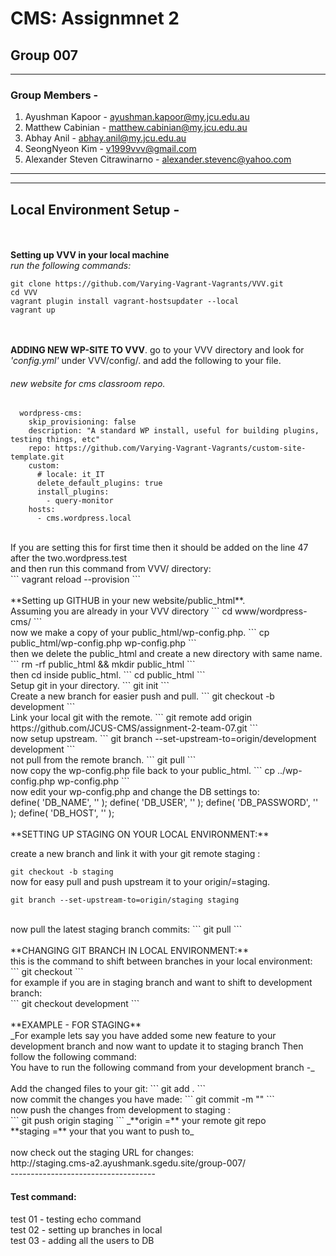 # CMS: Assignmnet 2
## Group 007

------------------------------------
### Group Members -

1. Ayushman Kapoor - ayushman.kapoor@my.jcu.edu.au
2. Matthew Cabinian - matthew.cabinian@my.jcu.edu.au
3. Abhay Anil - abhay.anil@my.jcu.edu.au
4. SeongNyeon Kim - v1999vvv@gmail.com
5. Alexander Steven Citrawinarno - alexander.stevenc@yahoo.com
------------------------------------

------------------------------------
## Local Environment Setup -
<br/><br/>
**Setting up VVV in your local machine**
<br/>
*run the following commands:*
```
git clone https://github.com/Varying-Vagrant-Vagrants/VVV.git
cd VVV
vagrant plugin install vagrant-hostsupdater --local
vagrant up
```
<br/><br/>
**ADDING NEW WP-SITE TO VVV**. 
go to your VVV directory and look for _'config.yml'_ under VVV/config/. 
and add the following to your file. 
<br/>
###### new website for cms classroom repo. <br/>
```
  wordpress-cms:
    skip_provisioning: false
    description: "A standard WP install, useful for building plugins, testing things, etc"
    repo: https://github.com/Varying-Vagrant-Vagrants/custom-site-template.git
    custom:
      # locale: it_IT
      delete_default_plugins: true
      install_plugins:
        - query-monitor
    hosts:
      - cms.wordpress.local
 ```
<br/>
If you are setting this for first time then it should be added on the line 47 after the two.wordpress.test<br/>
and then run this command from VVV/ directory:<br/>
```
vagrant reload --provision
```
<br/><br/>
**Setting up GITHUB in your new website/public_html**. 
<br/>
Assuming you are already in your VVV directory
```
cd www/wordpress-cms/
```
<br/>
now we make a copy of your public_html/wp-config.php. 
```
cp public_html/wp-config.php wp-config.php
```
<br/>
then we delete the public_html and create a new directory with same name. 
```
rm -rf public_html && mkdir public_html
```
<br/>
then cd inside public_html. 
```
cd public_html
```
<br/>
Setup git in your directory. 
```
git init
```
<br/>
Create a new branch for easier push and pull. 
```
git checkout -b development
```
<br/>
Link your local git with the remote. 
```
git remote add origin https://github.com/JCUS-CMS/assignment-2-team-07.git
```
<br/>
now setup upstream. 
```
git branch --set-upstream-to=origin/development development
```
<br/>
not pull from the remote branch. 
```
git pull
```
<br/>
now copy the wp-config.php file back to your public_html. 
```
cp ../wp-config.php wp-config.php
```
<br/>
now edit your wp-config.php and change the DB settings to:  
<br/>
  define( 'DB_NAME', '<YOUR DB_NAME>' );  
  define( 'DB_USER', '<YOUR DB_USERNAME>' );  
  define( 'DB_PASSWORD', '<YOUR DB_PASSWORD>' );  
  define( 'DB_HOST', '<YOUR DB_SERVER IP>' );  
<br/>
  <br/>
**SETTING UP STAGING ON YOUR LOCAL ENVIRONMENT:**

<br/>

create a new branch and link it with your git remote staging <branch>:
  
`git checkout -b staging`
  <br/>
now for easy pull and push upstream it to your origin/<branch>=staging.
  
```
git branch --set-upstream-to=origin/staging staging
```
  <br/>
now pull the latest staging branch commits:  
```
git pull
```
  <br/><br/>
**CHANGING GIT BRANCH IN LOCAL ENVIRONMENT:**
<br/>
this is the command to shift between branches in your local environment:<br/>
```
git checkout <branch-name>
```
<br/>
for example if you are in staging branch and want to shift to development branch:<br/>
```
git checkout development
```
<br/><br/>
**EXAMPLE - FOR STAGING**
<br/>
_For example lets say you have added some new feature to your development branch and now want to update it to staging branch
Then follow the following command:<br/>
You have to run the following command from your development branch -_<br/>
<br/>
Add the changed files to your git:
```
git add .
```
<br/>
now commit the changes you have made:
```
git commit -m "<your-commit-message>"
```
<br/>
now push the changes from development to staging :<br/>
```
git push origin staging
```
_**origin =** your remote git repo<br/>
**staging =** your <branch> that you want to push to_<br/>
  <br/>
now check out the staging URL for changes:<br/>
http://staging.cms-a2.ayushmank.sgedu.site/group-007/<br/>
------------------------------------
<br/>
  
#### Test command:
test 01 - testing echo command<br/>
test 02 - setting up branches in local<br/>
test 03 - adding all the users to DB<br/>

